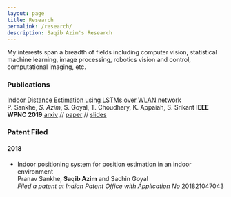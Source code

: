 ```yaml
---
layout: page
title: Research
permalink: /research/
description: Saqib Azim's Research
---
```


My interests span a breadth of fields including computer vision, statistical machine learning, image processing, robotics vision and control, computational imaging, etc.

### Publications
[Indoor Distance Estimation using LSTMs over WLAN network]()  
P. Sankhe, *S. Azim*, S. Goyal, T. Choudhary, K. Appaiah, S. Srikant
**IEEE WPNC 2019**
[arxiv](https://arxiv.org/abs/2010.05700) // [paper](https://ieeexplore.ieee.org/document/8970257) // [slides]({{site.url}}/assets/saqib1707_1.jpg)

### Patent Filed
#### 2018
* Indoor positioning system for position estimation in an indoor environment<br>
Pranav Sankhe, **Saqib Azim** and Sachin Goyal<br>
*Filed a patent at Indian Patent Office with Application No* 201821047043<br>